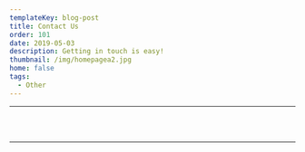 ```yaml
---
templateKey: blog-post
title: Contact Us
order: 101
date: 2019-05-03
description: Getting in touch is easy!
thumbnail: /img/homepagea2.jpg
home: false
tags:
  - Other
---
```


---

<br />

<div class="maonrails-form" attr-ref="6aaQ6" attr-gym="DL7vA"></div>

<br />

---
